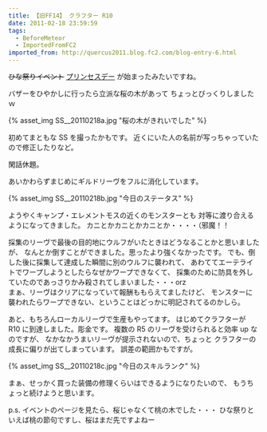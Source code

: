 ```yaml
---
title: 【旧FF14】 クラフター R10
date: 2011-02-18 23:59:59
tags:
  - BeforeMeteor
  - ImportedFromFC2
imported_from: http://quercus2011.blog.fc2.com/blog-entry-6.html
---
```

<del>ひな祭りイベント</del> <a href="http://lodestone.finalfantasyxiv.com/pl/topics/detail?id=766efdd328df8e1d08a01f415e1b9a4d88c64b04">プリンセスデー</a> が始まったみたいですね。

バザーをひやかしに行ったら立派な桜の木があって
ちょっとびっくりしましたｗ


{% asset_img SS__20110218a.jpg "桜の木がきれいでした" %}


初めてまともな SS を撮ったかもです。
近くにいた人の名前が写っちゃっていたので修正したりなど。



閑話休題。

あいかわらずまじめにギルドリーヴをフルに消化しています。

{% asset_img SS__20110218b.jpg "今日のステータス" %}

ようやくキャンプ・エレメントモスの近くのモンスターとも
対等に渡り合えるようになってきました。
カニとかカニとかカニとか・・・・（邪魔！！

採集のリーヴで最後の目的地にウルフがいたときはどうなることかと思いましたが、
なんとか倒すことができました。思ったより強くなかったです。
でも、倒した後に採集して達成した瞬間に別のウルフに襲われて、
あわててエーテライトでワープしようとしたらなぜかワープできなくて、
採集のために防具を外していたのであっさりかみ殺されてしまいました・・・orz    
まぁ、リーヴはクリアになっていて報酬ももらえてましたけど、
モンスターに襲われたらワープできない、ということはどっかに明記されてるのかしら。

あと、もちろんローカルリーヴで生産もやってます。
はじめてクラフターが R10 に到達しました。彫金です。
複数の R5 のリーヴを受けられると効率 up なのですが、
なかなかうまいリーヴが提示されないので、ちょっと
クラフターの成長に偏りが出てしまっています。
誤差の範囲かもですが。

{% asset_img SS__20110218c.jpg "今日のスキルランク" %}


まぁ、せっかく買った装備の修理くらいはできるようになりたいので、
もうちょっと続けようと思います。


p.s. イベントのページを見たら、桜じゃなくて桃の木でした・・・
     ひな祭りといえば桃の節句ですし、桜はまだ先ですよねー
